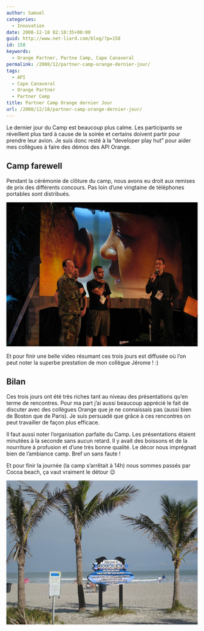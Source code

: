 ```yaml
---
author: Samuel
categories:
  - Innovation
date: 2008-12-18 02:18:35+00:00
guid: http://www.net-liard.com/blog/?p=158
id: 158
keywords:
  - Orange Partner, Partne Camp, Cape Canaveral
permalink: /2008/12/partner-camp-orange-dernier-jour/
tags:
  - API
  - Cape Canaveral
  - Orange Partner
  - Partner Camp
title: Partner Camp Orange dernier Jour
url: /2008/12/18/partner-camp-orange-dernier-jour/
---
```


Le dernier jour du Camp est beaucoup plus calme. Les participants se réveillent plus tard à cause de la soirée et certains doivent partir pour prendre leur avion. Je suis donc resté à la &#8220;developer play hut&#8221; pour aider mes collègues à faire des démos des API Orange.

## Camp farewell

Pendant la cérémonie de clôture du camp, nous avons eu droit aux remises de prix des différents concours. Pas loin d&#8217;une vingtaine de téléphones portables sont distribués.  

![photo](/images/uploads/2008/12/fin.jpg)

Et pour finir une belle video résumant ces trois jours est diffusée où l&#8217;on peut noter la superbe prestation de mon collègue Jérome ! :)

## Bilan

Ces trois jours ont été très riches tant au niveau des présentations qu&#8217;en terme de rencontres. Pour ma part j&#8217;ai aussi beaucoup apprécié le fait de discuter avec des collègues Orange que je ne connaissais pas (aussi bien de Boston que de Paris). Je suis persuadé que grâce à ces rencontres on peut travailler de façon plus efficace.

Il faut aussi noter l&#8217;organisation parfaite du Camp. Les présentations étaient minutées à la seconde sans aucun retard. Il y avait des boissons et de la nourriture à profusion et d&#8217;une très bonne qualité. Le décor nous imprégnait bien de l&#8217;ambiance camp. Bref un sans faute !

Et pour finir la journée (la camp s&#8217;arrêtait à 14h) nous sommes passés par Cocoa beach, ça vaut vraiment le détour 😉

![photo](/images/uploads/2008/12/cocoa.jpg)
